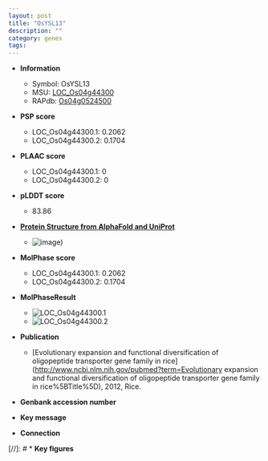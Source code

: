 ```yaml
---
layout: post
title: "OsYSL13"
description: ""
category: genes
tags: 
---
```


* **Information**  
    + Symbol: OsYSL13  
    + MSU: [LOC_Os04g44300](http://rice.plantbiology.msu.edu/cgi-bin/ORF_infopage.cgi?orf=LOC_Os04g44300)  
    + RAPdb: [Os04g0524500](http://rapdb.dna.affrc.go.jp/viewer/gbrowse_details/irgsp1?name=Os04g0524500)  

* **PSP score**  
    + LOC_Os04g44300.1: 0.2062 
    + LOC_Os04g44300.2: 0.1704 

* **PLAAC score**  
    + LOC_Os04g44300.1: 0 
    + LOC_Os04g44300.2: 0 

* **pLDDT score**
    + 83.86

* **[Protein Structure from AlphaFold and UniProt](https://www.uniprot.org/uniprotkb/Q7XKF4/entry#structure)**
    + ![image](https://ricepsp.github.io/images/Q7/AF-Q7XKF4-F1.png))

* **MolPhase score**
    + LOC_Os04g44300.1: 0.2062
    + LOC_Os04g44300.2: 0.1704

* **MolPhaseResult**
    + ![LOC_Os04g44300.1](https://ricepsp.github.io/pictures/LOC_Os04g/LOC_Os04g44300.1.png)
    + ![LOC_Os04g44300.2](https://ricepsp.github.io/pictures/LOC_Os04g/LOC_Os04g44300.2.png)

* **Publication**  
    + [Evolutionary expansion and functional diversification of oligopeptide transporter gene family in rice](http://www.ncbi.nlm.nih.gov/pubmed?term=Evolutionary expansion and functional diversification of oligopeptide transporter gene family in rice%5BTitle%5D), 2012, Rice.

* **Genbank accession number**  

* **Key message**  

* **Connection**  

[//]: # * **Key figures**  


